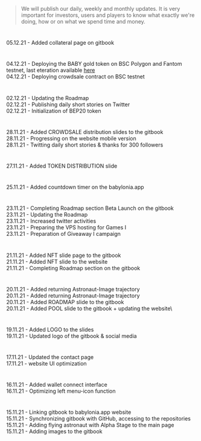 > We will publish our daily, weekly and monthly updates. It is very important for investors, users and players to know what exactly we're doing, how or on what we spend time and money.
#
05.12.21 - Added collateral page on gitbook
#
04.12.21 - Deploying the BABY gold token on BSC Polygon and Fantom testnet, last eteration available [here](https://testnet.bscscan.com/token/0xc0fb3250b550c6d20cbd7aa67c14fbe5136262e2?a=0xdbe29149E5E8752F438D37eDa188Dfec1E723AA2) \
04.12.21 - Deploying crowdsale contract on BSC testnet
#
02.12.21 - Updating the Roadmap\
02.12.21 - Publishing daily short stories on Twitter\
02.12.21 - Initialization of BEP20 token
#
28.11.21 - Added CROWDSALE distribution slides to the gitbook\
28.11.21 - Progressing on the website mobile version\
28.11.21 - Twitting daily short stories & thanks for 300 followers
#
27.11.21 - Added TOKEN DISTRIBUTION slide
#
25.11.21 - Added countdown timer on the babylonia.app
#
23.11.21 - Completing Roadmap section Beta Launch on the gitbook\
23.11.21 - Updating the Roadmap\
23.11.21 - Increased twitter activities\
23.11.21 - Preparing the VPS hosting for Games I\
23.11.21 - Preparation of Giveaway I campaign
#
21.11.21 - Added NFT slide page to the gitbook\
21.11.21 - Added NFT slide to the website\
21.11.21 - Completing Roadmap section on the gitbook
#
20.11.21 - Added returning Astronaut-Image trajectory\
20.11.21 - Added returning Astronaut-Image trajectory\
20.11.21 - Added ROADMAP slide to the gitbook\
20.11.21 - Added POOL slide to the gitbook + updating the website\
#
19.11.21 - Added LOGO to the slides\
19.11.21 - Updated logo of the gitbook & social media
#
17.11.21 - Updated the contact page\
17.11.21 - website UI optimization
#
16.11.21 - Added wallet connect interface\
16.11.21 - Optimizing left menu-icon function
#
15.11.21 - Linking gitbook to babylonia.app website\
15.11.21 - Synchronizing gitbook with GitHub, accessing to the repositories\
15.11.21 - Adding flying astronaut with Alpha Stage to the main page\
15.11.21 - Adding images to the gitbook
